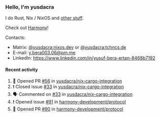### Hello, I'm yusdacra

I do Rust, Nix / NixOS and [other stuff](https://yusdacra.gitlab.io/about).

Check out [Harmony](https://github.com/harmony-development)!

Contacts:
- Matrix: [@yusdacra:nixos.dev](https://matrix.to/#/@yusdacra:nixos.dev) or [@yusdacra:tchncs.de](https://matrix.to/#/@yusdacra:tchncs.de)
- E-mail: y.bera003.06@pm.me
- LinkedIn: https://www.linkedin.com/in/yusuf-bera-ertan-8468b7192

#### Recent activity

<!--START_SECTION:activity-->
1. 💪 Opened PR [#56](https://github.com/yusdacra/nix-cargo-integration/pull/56) in [yusdacra/nix-cargo-integration](https://github.com/yusdacra/nix-cargo-integration)
2. ❗️ Closed issue [#33](https://github.com/yusdacra/nix-cargo-integration/issues/33) in [yusdacra/nix-cargo-integration](https://github.com/yusdacra/nix-cargo-integration)
3. 🗣 Commented on [#33](https://github.com/yusdacra/nix-cargo-integration/issues/33) in [yusdacra/nix-cargo-integration](https://github.com/yusdacra/nix-cargo-integration)
4. ❗️ Opened issue [#91](https://github.com/harmony-development/protocol/issues/91) in [harmony-development/protocol](https://github.com/harmony-development/protocol)
5. 💪 Opened PR [#90](https://github.com/harmony-development/protocol/pull/90) in [harmony-development/protocol](https://github.com/harmony-development/protocol)
<!--END_SECTION:activity-->
